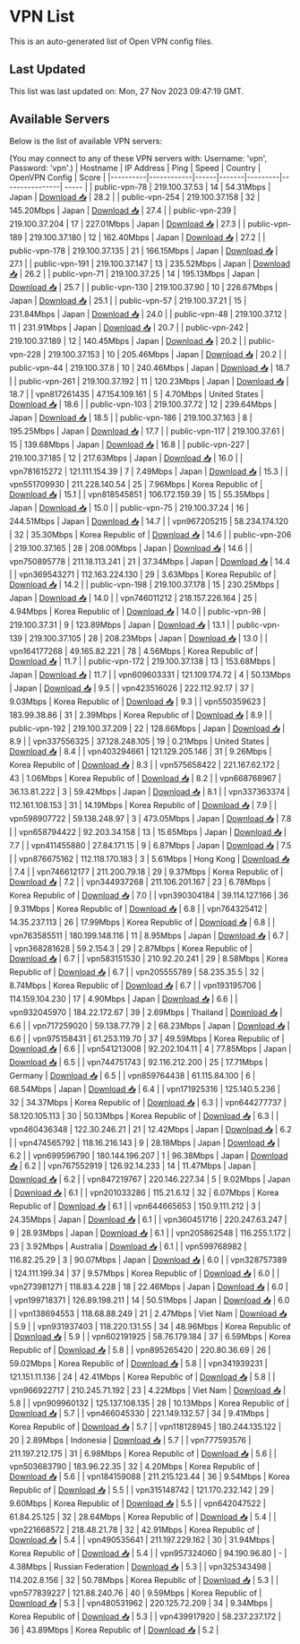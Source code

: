# VPN List

This is an auto-generated list of Open VPN config files.

## Last Updated

This list was last updated on: Mon, 27 Nov 2023 09:47:19 GMT.

## Available Servers

Below is the list of available VPN servers:

(You may connect to any of these VPN servers with: Username: 'vpn', Password: 'vpn'.)
| Hostname | IP Address | Ping | Speed | Country | OpenVPN Config | Score |
|----------|------------|------|-------|---------|----------------| ----- |
| public-vpn-78 | 219.100.37.53 | 14 | 54.31Mbps | Japan | [Download 📥](./configs/server_0_JP.ovpn) | 28.2 |
| public-vpn-254 | 219.100.37.158 | 32 | 145.20Mbps | Japan | [Download 📥](./configs/server_1_JP.ovpn) | 27.4 |
| public-vpn-239 | 219.100.37.204 | 17 | 227.01Mbps | Japan | [Download 📥](./configs/server_2_JP.ovpn) | 27.3 |
| public-vpn-189 | 219.100.37.180 | 12 | 162.40Mbps | Japan | [Download 📥](./configs/server_3_JP.ovpn) | 27.2 |
| public-vpn-178 | 219.100.37.135 | 21 | 166.15Mbps | Japan | [Download 📥](./configs/server_4_JP.ovpn) | 27.1 |
| public-vpn-191 | 219.100.37.147 | 13 | 235.52Mbps | Japan | [Download 📥](./configs/server_5_JP.ovpn) | 26.2 |
| public-vpn-71 | 219.100.37.25 | 14 | 195.13Mbps | Japan | [Download 📥](./configs/server_6_JP.ovpn) | 25.7 |
| public-vpn-130 | 219.100.37.90 | 10 | 226.67Mbps | Japan | [Download 📥](./configs/server_7_JP.ovpn) | 25.1 |
| public-vpn-57 | 219.100.37.21 | 15 | 231.84Mbps | Japan | [Download 📥](./configs/server_8_JP.ovpn) | 24.0 |
| public-vpn-48 | 219.100.37.12 | 11 | 231.91Mbps | Japan | [Download 📥](./configs/server_9_JP.ovpn) | 20.7 |
| public-vpn-242 | 219.100.37.189 | 12 | 140.45Mbps | Japan | [Download 📥](./configs/server_10_JP.ovpn) | 20.2 |
| public-vpn-228 | 219.100.37.153 | 10 | 205.46Mbps | Japan | [Download 📥](./configs/server_11_JP.ovpn) | 20.2 |
| public-vpn-44 | 219.100.37.8 | 10 | 240.46Mbps | Japan | [Download 📥](./configs/server_12_JP.ovpn) | 18.7 |
| public-vpn-261 | 219.100.37.192 | 11 | 120.23Mbps | Japan | [Download 📥](./configs/server_13_JP.ovpn) | 18.7 |
| vpn817261435 | 47.154.109.161 | 5 | 4.70Mbps | United States | [Download 📥](./configs/server_14_US.ovpn) | 18.6 |
| public-vpn-103 | 219.100.37.72 | 12 | 239.64Mbps | Japan | [Download 📥](./configs/server_15_JP.ovpn) | 18.5 |
| public-vpn-186 | 219.100.37.163 | 8 | 195.25Mbps | Japan | [Download 📥](./configs/server_16_JP.ovpn) | 17.7 |
| public-vpn-117 | 219.100.37.61 | 15 | 139.68Mbps | Japan | [Download 📥](./configs/server_17_JP.ovpn) | 16.8 |
| public-vpn-227 | 219.100.37.185 | 12 | 217.63Mbps | Japan | [Download 📥](./configs/server_18_JP.ovpn) | 16.0 |
| vpn781615272 | 121.111.154.39 | 7 | 7.49Mbps | Japan | [Download 📥](./configs/server_19_JP.ovpn) | 15.3 |
| vpn551709930 | 211.228.140.54 | 25 | 7.96Mbps | Korea Republic of | [Download 📥](./configs/server_20_KR.ovpn) | 15.1 |
| vpn818545851 | 106.172.159.39 | 15 | 55.35Mbps | Japan | [Download 📥](./configs/server_21_JP.ovpn) | 15.0 |
| public-vpn-75 | 219.100.37.24 | 16 | 244.51Mbps | Japan | [Download 📥](./configs/server_22_JP.ovpn) | 14.7 |
| vpn967205215 | 58.234.174.120 | 32 | 35.30Mbps | Korea Republic of | [Download 📥](./configs/server_23_KR.ovpn) | 14.6 |
| public-vpn-206 | 219.100.37.165 | 28 | 208.00Mbps | Japan | [Download 📥](./configs/server_24_JP.ovpn) | 14.6 |
| vpn750895778 | 211.18.113.241 | 21 | 37.34Mbps | Japan | [Download 📥](./configs/server_25_JP.ovpn) | 14.4 |
| vpn369543271 | 112.163.224.130 | 29 | 3.63Mbps | Korea Republic of | [Download 📥](./configs/server_26_KR.ovpn) | 14.2 |
| public-vpn-198 | 219.100.37.178 | 15 | 230.25Mbps | Japan | [Download 📥](./configs/server_27_JP.ovpn) | 14.0 |
| vpn746011212 | 218.157.226.164 | 25 | 4.94Mbps | Korea Republic of | [Download 📥](./configs/server_28_KR.ovpn) | 14.0 |
| public-vpn-98 | 219.100.37.31 | 9 | 123.89Mbps | Japan | [Download 📥](./configs/server_29_JP.ovpn) | 13.1 |
| public-vpn-139 | 219.100.37.105 | 28 | 208.23Mbps | Japan | [Download 📥](./configs/server_30_JP.ovpn) | 13.0 |
| vpn164177268 | 49.165.82.221 | 78 | 4.56Mbps | Korea Republic of | [Download 📥](./configs/server_31_KR.ovpn) | 11.7 |
| public-vpn-172 | 219.100.37.138 | 13 | 153.68Mbps | Japan | [Download 📥](./configs/server_32_JP.ovpn) | 11.7 |
| vpn609603331 | 121.109.174.72 | 4 | 50.13Mbps | Japan | [Download 📥](./configs/server_33_JP.ovpn) | 9.5 |
| vpn423516026 | 222.112.92.17 | 37 | 9.03Mbps | Korea Republic of | [Download 📥](./configs/server_34_KR.ovpn) | 9.3 |
| vpn550359623 | 183.99.38.86 | 31 | 2.39Mbps | Korea Republic of | [Download 📥](./configs/server_35_KR.ovpn) | 8.9 |
| public-vpn-192 | 219.100.37.209 | 22 | 128.66Mbps | Japan | [Download 📥](./configs/server_36_JP.ovpn) | 8.9 |
| vpn337556325 | 37.128.248.105 | 19 | 0.21Mbps | United States | [Download 📥](./configs/server_37_US.ovpn) | 8.4 |
| vpn403294661 | 121.129.205.146 | 31 | 9.26Mbps | Korea Republic of | [Download 📥](./configs/server_38_KR.ovpn) | 8.3 |
| vpn575658422 | 221.167.62.172 | 43 | 1.06Mbps | Korea Republic of | [Download 📥](./configs/server_39_KR.ovpn) | 8.2 |
| vpn668768967 | 36.13.81.222 | 3 | 59.42Mbps | Japan | [Download 📥](./configs/server_40_JP.ovpn) | 8.1 |
| vpn337363374 | 112.161.108.153 | 31 | 14.19Mbps | Korea Republic of | [Download 📥](./configs/server_41_KR.ovpn) | 7.9 |
| vpn598907722 | 59.138.248.97 | 3 | 473.05Mbps | Japan | [Download 📥](./configs/server_42_JP.ovpn) | 7.8 |
| vpn658794422 | 92.203.34.158 | 13 | 15.65Mbps | Japan | [Download 📥](./configs/server_43_JP.ovpn) | 7.7 |
| vpn411455880 | 27.84.171.15 | 9 | 6.87Mbps | Japan | [Download 📥](./configs/server_44_JP.ovpn) | 7.5 |
| vpn876675162 | 112.118.170.183 | 3 | 5.61Mbps | Hong Kong | [Download 📥](./configs/server_45_HK.ovpn) | 7.4 |
| vpn746612177 | 211.200.79.18 | 29 | 9.37Mbps | Korea Republic of | [Download 📥](./configs/server_46_KR.ovpn) | 7.2 |
| vpn344937268 | 211.106.201.167 | 23 | 6.78Mbps | Korea Republic of | [Download 📥](./configs/server_47_KR.ovpn) | 7.0 |
| vpn390304184 | 39.114.127.166 | 36 | 9.31Mbps | Korea Republic of | [Download 📥](./configs/server_48_KR.ovpn) | 6.8 |
| vpn764325412 | 14.35.237.113 | 26 | 17.99Mbps | Korea Republic of | [Download 📥](./configs/server_49_KR.ovpn) | 6.8 |
| vpn763585511 | 180.199.148.116 | 11 | 8.95Mbps | Japan | [Download 📥](./configs/server_50_JP.ovpn) | 6.7 |
| vpn368281628 | 59.2.154.3 | 29 | 2.87Mbps | Korea Republic of | [Download 📥](./configs/server_51_KR.ovpn) | 6.7 |
| vpn583151530 | 210.92.20.241 | 29 | 8.58Mbps | Korea Republic of | [Download 📥](./configs/server_52_KR.ovpn) | 6.7 |
| vpn205555789 | 58.235.35.5 | 32 | 8.74Mbps | Korea Republic of | [Download 📥](./configs/server_53_KR.ovpn) | 6.7 |
| vpn193195706 | 114.159.104.230 | 17 | 4.90Mbps | Japan | [Download 📥](./configs/server_54_JP.ovpn) | 6.6 |
| vpn932045970 | 184.22.172.67 | 39 | 2.69Mbps | Thailand | [Download 📥](./configs/server_55_TH.ovpn) | 6.6 |
| vpn717259020 | 59.138.77.79 | 2 | 68.23Mbps | Japan | [Download 📥](./configs/server_56_JP.ovpn) | 6.6 |
| vpn975158431 | 61.253.119.70 | 37 | 49.59Mbps | Korea Republic of | [Download 📥](./configs/server_57_KR.ovpn) | 6.6 |
| vpn541213008 | 92.202.104.11 | 4 | 77.85Mbps | Japan | [Download 📥](./configs/server_58_JP.ovpn) | 6.5 |
| vpn744751743 | 92.116.212.200 | 25 | 17.71Mbps | Germany | [Download 📥](./configs/server_59_DE.ovpn) | 6.5 |
| vpn859764438 | 61.115.84.100 | 6 | 68.54Mbps | Japan | [Download 📥](./configs/server_60_JP.ovpn) | 6.4 |
| vpn171925316 | 125.140.5.236 | 32 | 34.37Mbps | Korea Republic of | [Download 📥](./configs/server_61_KR.ovpn) | 6.3 |
| vpn644277737 | 58.120.105.113 | 30 | 50.13Mbps | Korea Republic of | [Download 📥](./configs/server_62_KR.ovpn) | 6.3 |
| vpn460436348 | 122.30.246.21 | 21 | 12.42Mbps | Japan | [Download 📥](./configs/server_63_JP.ovpn) | 6.2 |
| vpn474565792 | 118.16.216.143 | 9 | 28.18Mbps | Japan | [Download 📥](./configs/server_64_JP.ovpn) | 6.2 |
| vpn699596790 | 180.144.196.207 | 1 | 96.38Mbps | Japan | [Download 📥](./configs/server_65_JP.ovpn) | 6.2 |
| vpn767552919 | 126.92.14.233 | 14 | 11.47Mbps | Japan | [Download 📥](./configs/server_66_JP.ovpn) | 6.2 |
| vpn847219767 | 220.146.227.34 | 5 | 9.02Mbps | Japan | [Download 📥](./configs/server_67_JP.ovpn) | 6.1 |
| vpn201033286 | 115.21.6.12 | 32 | 6.07Mbps | Korea Republic of | [Download 📥](./configs/server_68_KR.ovpn) | 6.1 |
| vpn644665653 | 150.9.111.212 | 3 | 24.35Mbps | Japan | [Download 📥](./configs/server_69_JP.ovpn) | 6.1 |
| vpn360451716 | 220.247.63.247 | 9 | 28.93Mbps | Japan | [Download 📥](./configs/server_70_JP.ovpn) | 6.1 |
| vpn205862548 | 116.255.1.172 | 23 | 3.92Mbps | Australia | [Download 📥](./configs/server_71_AU.ovpn) | 6.1 |
| vpn599768982 | 116.82.25.29 | 3 | 90.07Mbps | Japan | [Download 📥](./configs/server_72_JP.ovpn) | 6.0 |
| vpn328757389 | 124.111.199.34 | 37 | 9.57Mbps | Korea Republic of | [Download 📥](./configs/server_73_KR.ovpn) | 6.0 |
| vpn273981271 | 118.83.4.228 | 18 | 22.46Mbps | Japan | [Download 📥](./configs/server_74_JP.ovpn) | 6.0 |
| vpn199718371 | 126.89.198.211 | 14 | 50.51Mbps | Japan | [Download 📥](./configs/server_75_JP.ovpn) | 6.0 |
| vpn138694553 | 118.68.88.249 | 21 | 2.47Mbps | Viet Nam | [Download 📥](./configs/server_76_VN.ovpn) | 5.9 |
| vpn931937403 | 118.220.131.55 | 34 | 48.96Mbps | Korea Republic of | [Download 📥](./configs/server_77_KR.ovpn) | 5.9 |
| vpn602191925 | 58.76.179.184 | 37 | 6.59Mbps | Korea Republic of | [Download 📥](./configs/server_78_KR.ovpn) | 5.8 |
| vpn895265420 | 220.80.36.69 | 26 | 59.02Mbps | Korea Republic of | [Download 📥](./configs/server_79_KR.ovpn) | 5.8 |
| vpn341939231 | 121.151.11.136 | 24 | 42.41Mbps | Korea Republic of | [Download 📥](./configs/server_80_KR.ovpn) | 5.8 |
| vpn966922717 | 210.245.71.192 | 23 | 4.22Mbps | Viet Nam | [Download 📥](./configs/server_81_VN.ovpn) | 5.8 |
| vpn909960132 | 125.137.108.135 | 28 | 10.13Mbps | Korea Republic of | [Download 📥](./configs/server_82_KR.ovpn) | 5.7 |
| vpn466045330 | 221.149.132.57 | 34 | 9.41Mbps | Korea Republic of | [Download 📥](./configs/server_83_KR.ovpn) | 5.7 |
| vpn118128945 | 180.244.135.122 | 20 | 2.89Mbps | Indonesia | [Download 📥](./configs/server_84_ID.ovpn) | 5.7 |
| vpn777593576 | 211.197.212.175 | 31 | 6.98Mbps | Korea Republic of | [Download 📥](./configs/server_85_KR.ovpn) | 5.6 |
| vpn503683790 | 183.96.22.35 | 32 | 4.20Mbps | Korea Republic of | [Download 📥](./configs/server_86_KR.ovpn) | 5.6 |
| vpn184159088 | 211.215.123.44 | 36 | 9.54Mbps | Korea Republic of | [Download 📥](./configs/server_87_KR.ovpn) | 5.5 |
| vpn315148742 | 121.170.232.142 | 29 | 9.60Mbps | Korea Republic of | [Download 📥](./configs/server_88_KR.ovpn) | 5.5 |
| vpn642047522 | 61.84.25.125 | 32 | 28.64Mbps | Korea Republic of | [Download 📥](./configs/server_89_KR.ovpn) | 5.4 |
| vpn221668572 | 218.48.21.78 | 32 | 42.91Mbps | Korea Republic of | [Download 📥](./configs/server_90_KR.ovpn) | 5.4 |
| vpn490535641 | 211.197.229.162 | 30 | 31.94Mbps | Korea Republic of | [Download 📥](./configs/server_91_KR.ovpn) | 5.4 |
| vpn957324060 | 94.190.96.80 | - | 4.38Mbps | Russian Federation | [Download 📥](./configs/server_92_RU.ovpn) | 5.3 |
| vpn325343498 | 114.202.8.156 | 32 | 50.78Mbps | Korea Republic of | [Download 📥](./configs/server_93_KR.ovpn) | 5.3 |
| vpn577839227 | 121.88.240.76 | 40 | 9.59Mbps | Korea Republic of | [Download 📥](./configs/server_94_KR.ovpn) | 5.3 |
| vpn480531962 | 220.125.72.209 | 34 | 9.34Mbps | Korea Republic of | [Download 📥](./configs/server_95_KR.ovpn) | 5.3 |
| vpn439917920 | 58.237.237.172 | 36 | 43.89Mbps | Korea Republic of | [Download 📥](./configs/server_96_KR.ovpn) | 5.2 |
